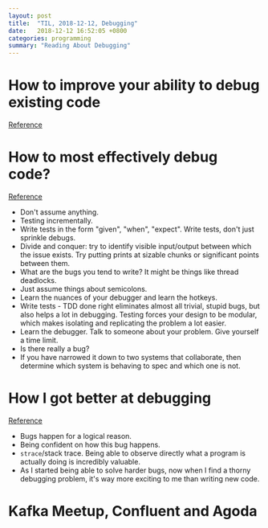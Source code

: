 ```yaml
---
layout: post
title:  "TIL, 2018-12-12, Debugging"
date:   2018-12-12 16:52:05 +0800
categories: programming
summary: "Reading About Debugging"
---
```


# How to improve your ability to debug existing code
[Reference](https://softwareengineering.stackexchange.com/questions/11726/how-to-improve-your-ability-to-debug-existing-code)
# How to most effectively debug code?
[Reference](https://softwareengineering.stackexchange.com/questions/10735/how-to-most-effectively-debug-code)

- Don't assume anything.
- Testing incrementally.
- Write tests in the form "given", "when", "expect". Write tests, don't just sprinkle debugs.
- Divide and conquer: try to identify visible input/output between which the issue exists. Try putting prints at sizable chunks or significant points between them.
- What are the bugs you tend to write? It might be things like thread deadlocks.
- Just assume things about semicolons.
- Learn the nuances of your debugger and learn the hotkeys.
- Write tests - TDD done right eliminates almost all trivial, stupid bugs, but also helps a lot in debugging. Testing forces your design to be modular, which makes isolating and replicating the problem a lot easier.
- Learn the debugger. Talk to someone about your problem. Give yourself a time limit.
- Is there really a bug?
- If you have narrowed it down to two systems that collaborate, then determine which system is behaving to spec and which one is not.

# How I got better at debugging
[Reference](https://jvns.ca/blog/2015/11/22/how-i-got-better-at-debugging/)

- Bugs happen for a logical reason.
- Being confident on how this bug happens.
- `strace`/stack trace. Being able to observe directly what a program is actually doing is incredibly valuable.
- As I started being able to solve harder bugs, now when I find a thorny debugging problem, it's way more exciting to me than writing new code.

# Kafka Meetup, Confluent and Agoda
